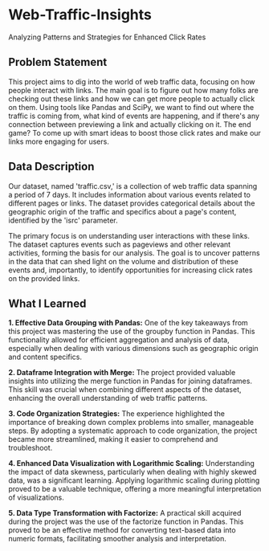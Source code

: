 # Web-Traffic-Insights
Analyzing Patterns and Strategies for Enhanced Click Rates

## Problem Statement  
This project aims to dig into the world of web traffic data, focusing on how people interact with links. The main goal is to figure out how many folks are checking out these links and how we can get more people to actually click on them. Using tools like Pandas and SciPy, we want to find out where the traffic is coming from, what kind of events are happening, and if there's any connection between previewing a link and actually clicking on it. The end game? To come up with smart ideas to boost those click rates and make our links more engaging for users.

## Data Description  
Our dataset, named 'traffic.csv,' is a collection of web traffic data spanning a period of 7 days. It includes information about various events related to different pages or links. The dataset provides categorical details about the geographic origin of the traffic and specifics about a page's content, identified by the 'isrc' parameter.

The primary focus is on understanding user interactions with these links. The dataset captures events such as pageviews and other relevant activities, forming the basis for our analysis. The goal is to uncover patterns in the data that can shed light on the volume and distribution of these events and, importantly, to identify opportunities for increasing click rates on the provided links.

## What I Learned  

**1. Effective Data Grouping with Pandas:**
One of the key takeaways from this project was mastering the use of the groupby function in Pandas. This functionality allowed for efficient aggregation and analysis of data, especially when dealing with various dimensions such as geographic origin and content specifics.

**2. Dataframe Integration with Merge:**
The project provided valuable insights into utilizing the merge function in Pandas for joining dataframes. This skill was crucial when combining different aspects of the dataset, enhancing the overall understanding of web traffic patterns.

**3. Code Organization Strategies:**
The experience highlighted the importance of breaking down complex problems into smaller, manageable steps. By adopting a systematic approach to code organization, the project became more streamlined, making it easier to comprehend and troubleshoot.

**4. Enhanced Data Visualization with Logarithmic Scaling:**
Understanding the impact of data skewness, particularly when dealing with highly skewed data, was a significant learning. Applying logarithmic scaling during plotting proved to be a valuable technique, offering a more meaningful interpretation of visualizations.

**5. Data Type Transformation with Factorize:**
A practical skill acquired during the project was the use of the factorize function in Pandas. This proved to be an effective method for converting text-based data into numeric formats, facilitating smoother analysis and interpretation.






